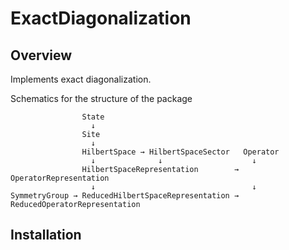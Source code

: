 # ExactDiagonalization

## Overview

Implements exact diagonalization.

Schematics for the structure of the package
```
                State
                  ↓
                Site
                  ↓
                HilbertSpace → HilbertSpaceSector   Operator
                  ↓              ↓                    ↓
                HilbertSpaceRepresentation        → OperatorRepresentation
                  ↓                                   ↓
SymmetryGroup → ReducedHilbertSpaceRepresentation → ReducedOperatorRepresentation
```

## Installation
